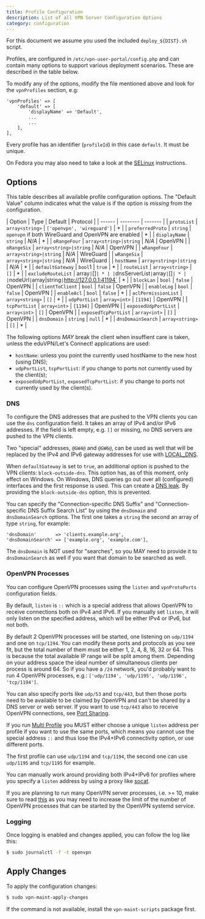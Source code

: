 ```yaml
---
title: Profile Configuration
description: List of all VPN Server Configuration Options
category: configuration
---
```


For this document we assume you used the included `deploy_${DIST}.sh` script.

Profiles, are configured in `/etc/vpn-user-portal/config.php` and
can contain many options to support various deployment scenarios. These are 
described in the table below.

To modify any of the options, modify the file mentioned above and look for the
`vpnProfiles` section, e.g:

```
'vpnProfiles' => [
    'default' => [
        'displayName' => 'Default',
        ...
        ...
    ],
],
```

Every profile has an identifier (`profileId`) in this case `default`. It must 
be unique.

On Fedora you may also need to take a look at the [SELinux](SELINUX.md) 
instructions.

## Options

This table describes all available profile configuration options. The 
"Default Value" column indicates what the value is if the option is _missing_ 
from the configuration.

| Option | Type | Default | Protocol |
| ------ | -------- | ------- |
| `protoList` | `array<string>` | `['openvpn', 'wireguard']` | * |
| `preferredProto` | `string` | `openvpn` if both WireGuard and OpenVPN are enabled | * |
| `displayName` | `string` | _N/A_ | * |
| `oRangeFour` | `array<string>|string` | _N/A_ | OpenVPN |
| `oRangeSix` | `array<string>|string` | _N/A_ | OpenVPN |
| `wRangeFour` | `array<string>|string` | _N/A_ | WireGuard |
| `wRangeSix` | `array<string>|string` | _N/A_ | WireGuard |
| `hostName` | `array<string>|string` | _N/A_ | * |
| `defaultGateway` | `bool`1 | `true` | * |
| `routeList` | `array<string>` | `[]` | * |
| `excludeRouteList` | array<string>` | `[]` | * |
| `dnsServerList` | `array<string>` | `[]` | * |
| `nodeUrl` | `array<string>|string` | `http://127.0.0.1:41194` | * |
| `blockLan` | `bool` | `false` | OpenVPN |
| `clientToClient` | `bool` | `false` | OpenVPN |
| `enableLog` | `bool` | `false` | OpenVPN |
| `enableAcl` | `bool` | `false` | * |
| `aclPermissionList` | `array<string>` | `[]` | * |
| `udpPortList` | `array<int>` | `[1194]` | OpenVPN |
| `tcpPortList` | `array<int>` | `[1194]` | OpenVPN |
| `exposedUdpPortList` | `array<int>` | `[]` | OpenVPN |
| `exposedTcpPortList` | `array<int>` | `[]` | OpenVPN |
| `dnsDomain` | `string` | `null` | * |
| `dnsDomainSearch` | `array<string>` | `[]` | * |

The following options _MAY_ break the client when insuffient care is taken, 
unless the eduVPN/Let's Connect! applications are used:

* `hostName`: unless you point the currently used hostName to the new host 
  (using DNS);
* `udpPortList`, `tcpPortList`: if you change to ports not currently used by 
  the client(s);
* `exposedUdpPortList`, `exposedTcpPortList`: if you change to ports not 
  currently used by the client(s).

### DNS

To configure the DNS addresses that are pushed to the VPN clients you can use
the `dns` configuration field. It takes an array of IPv4 and/or IPv6 addresses. 
If the field is left empty, e.g. `[]` or missing, no DNS servers are pushed to 
the VPN clients.

Two "special" addresses, `@GW4@` and `@GW6@`, can be used as well that will be 
replaced by the IPv4 and IPv6 gateway addresses for use with 
[LOCAL_DNS](LOCAL_DNS.md).

When `defaultGateway` is set to `true`, an additional option is pushed to the
VPN clients: `block-outside-dns`. This option has, as of this moment, only 
effect on Windows. On Windows, DNS queries go out over all (configured) 
interfaces and the first response is used. This can create a 
[DNS leak](https://en.wikipedia.org/wiki/DNS_leak). By providing the 
`block-outside-dns` option, this is prevented.

You can specify the "Connection-specific DNS Suffix" and 
"Connection-specific DNS Suffix Search List" by using the `dnsDomain` and
`dnsDomainSearch` options. The first one takes a `string` the second an array 
of type `string`, for example:

```
'dnsDomain'       => 'clients.example.org',
'dnsDomainSearch' => ['example.org', 'example.com'],
```

The `dnsDomain` is NOT used for "searches", so you MAY need to provide it to 
`dnsDomainSearch` as well if you want that domain to be searched as well.

### OpenVPN Processes

You can configure OpenVPN processes using the `listen` and `vpnProtoPorts` 
configuration fields. 

By default, `listen` is `::` which is a special address that allows OpenVPN to
receive connections both on IPv4 and IPv6. If you manually set `listen`, it 
will only listen on the specified address, which will be either IPv4 or IPv6,
but not both.

By default 2 OpenVPN processes will be started, one listening on `udp/1194` and
one on `tcp/1194`. You can modify these ports and protocols as you see fit, but
the total number of them must be either 1, 2, 4, 8, 16, 32 or 64. This is 
because the total available IP range will be split among them. Depending on 
your address space the ideal number of simultaneous clients per process is 
around 64. So if you have a `/24` network, you'd probably want to run 4 
OpenVPN processes, e.g.: `['udp/1194', 'udp/1195', 'udp/1196', 'tcp/1194']`.

You can also specify ports like `udp/53` and `tcp/443`, but then those ports
need to be available to be claimed by OpenVPN and can't be shared by a DNS 
server or web server. If you want to use `tcp/443` also to receive OpenVPN 
connections, see [Port Sharing](PORT_SHARING.md).

If you run [Multi Profile](MULTI_PROFILE.md) you MUST either choose a unique 
`listen` address per profile if you want to use the same ports, which means you 
cannot use the special address `::` and thus lose the IPv4+IPv6 connectivity 
option, or use different ports. 

The first profile can use `udp/1194` and `tcp/1194`, the second one can use 
`udp/1195` and `tcp/1195` for example.

You can manually work around providing both IPv4+IPv6 for profiles where you 
specify a `listen` address by using a proxy like 
[socat](http://www.dest-unreach.org/socat/).

If you are planning to run many OpenVPN server processes, i.e. >= 10, make sure
to read [this](LIMIT_N_PROC.md) as you may need to increase the limit of the 
number of OpenVPN processes that can be started by the OpenVPN systemd service.

### Logging

Once logging is enabled and changes applied, you can follow the log like this:

```bash
$ sudo journalctl -f -t openvpn
```

## Apply Changes

To apply the configuration changes:

```bash
$ sudo vpn-maint-apply-changes
```

If the command is not available, install the `vpn-maint-scripts` package first.
